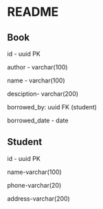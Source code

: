 # README




Book
-------
id - uuid PK 

author - varchar(100)

name - varchar(100)

desciption- varchar(200)

borrowed_by: uuid FK (student)

borrowed_date - date

Student
---------

id - uuid PK

name-varchar(100)

phone-varchar(20)

address-varchar(200)
